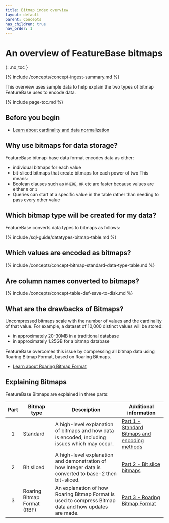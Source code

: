 ```yaml
---
title: Bitmap index overview
layout: default
parent: Concepts
has_children: true
nav_order: 1
---
```


<!-- Add in the benefits of bitmaps from https://www.featurebase.com/blog/bitmaps-making-real-time-analytics-real plus (maybe) https://drive.google.com/file/d/1ArKaqwuGtPcwbE_SLYUFMakipzRbF44x/view -->

# An overview of FeatureBase bitmaps
{: .no_toc }

{% include /concepts/concept-ingest-summary.md %}

This overview uses sample data to help explain the two types of bitmap FeatureBase uses to encode data.

{% include page-toc.md %}

## Before you begin

* [Learn about cardinality and data normalization](/docs/concepts/concepts-home)

## Why use bitmaps for data storage?

FeatureBase bitmap-base data format encodes data as either:
* individual bitmaps for each value
* bit-sliced bitmaps that create bitmaps for each power of two
This means:
* Boolean clauses such as `WHERE`, `OR` etc are faster because values are either `0` or `1`
* Queries can start at a specific value in the table rather than needing to pass every other value

## Which bitmap type will be created for my data?

FeatureBase converts data types to bitmaps as follows:

{% include /sql-guide/datatypes-bitmap-table.md %}

## Which values are encoded as bitmaps?

{% include /concepts/concept-bitmap-standard-data-type-table.md %}

## Are column names converted to bitmaps?

{% include /concepts/concept-table-def-save-to-disk.md %}

## What are the drawbacks of Bitmaps?

Uncompressed bitmaps scale with the number of values and the cardinality of that value. For example, a dataset of 10,000 distinct values will be stored:
* in approximately 20-30MB in a traditional database
* in approximately 1.25GB for a bitmap database

FeatureBase overcomes this issue by compressing all bitmap data using Roaring Bitmap Format, based on Roaring Bitmaps.

* [Learn about Roaring Bitmap Format](/docs/concepts/concept-roaring-bitmap-format)

## Explaining Bitmaps

FeatureBase Bitmaps are explained in three parts:

| Part | Bitmap type | Description | Additional information |
|:---:|---|---|---|
| 1 | Standard | A high-level explanation of bitmaps and how data is encoded, including issues which may occur. | [Part 1 - Standard Bitmaps and encoding methods](/docs/concepts/concept-bitmaps-standard) |
| 2 | Bit sliced | A high-level explanation and demonstration of how Integer data is converted to base-2 then bit-sliced. | [Part 2 - Bit slice bitmaps](/docs/concepts/concept-bitmaps-bit-slice) |
| 3 | Roaring Bitmap Format (RBF) | An explanation of how Roaring Bitmap Format is used to compress Bitmap data and how updates are made. | [Part 3 - Roaring Bitmap Format](/docs/concepts/concept-roaring-bitmap-format) |
